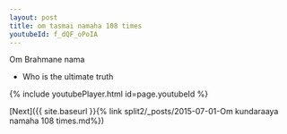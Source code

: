 ```yaml
---
layout: post
title: om tasmai namaha 108 times
youtubeId: f_dQF_oPoIA
---
```

 
 
Om Brahmane nama 
 
 -  Who is the ultimate truth 
 
  
 
  
 
 
 
 
 
 


{% include youtubePlayer.html id=page.youtubeId %}
 
[Next]({{ site.baseurl }}{% link  split2/_posts/2015-07-01-Om kundaraaya namaha 108 times.md%})
 
